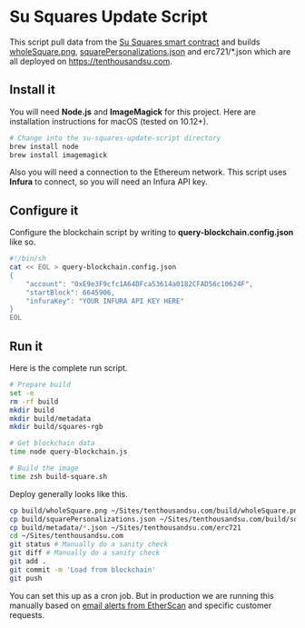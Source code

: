 # Su Squares Update Script
This script pull data from the [Su Squares smart contract](https://github.com/su-squares/ethereum-contract) and builds [wholeSquare.png](https://tenthousandsu.com/build/wholeSquare.png), [squarePersonalizations.json](https://tenthousandsu.com/build/squarePersonalizations.json) and erc721/*.json which are all deployed on https://tenthousandsu.com. 

## Install it

You will need **Node.js** and **ImageMagick** for this project. Here are installation instructions for macOS (tested on 10.12+).

```sh
# Change into the su-squares-update-script directory
brew install node
brew install imagemagick
```

Also you will need a connection to the Ethereum network. This script uses **Infura** to connect, so you will need an Infura API key.

## Configure it

Configure the blockchain script by writing to **query-blockchain.config.json** like so. 

```sh
#!/bin/sh
cat << EOL > query-blockchain.config.json
{
    "account": "0xE9e3F9cfc1A64DFca53614a0182CFAD56c10624F",
    "startBlock": 6645906,
    "infuraKey": "YOUR INFURA API KEY HERE"
}
EOL
```

## Run it

Here is the complete run script.

```sh
# Prepare build
set -e
rm -rf build
mkdir build
mkdir build/metadata
mkdir build/squares-rgb

# Get blockchain data
time node query-blockchain.js

# Build the image
time zsh build-square.sh
```

Deploy generally looks like this.

```sh
cp build/wholeSquare.png ~/Sites/tenthousandsu.com/build/wholeSquare.png
cp build/squarePersonalizations.json ~/Sites/tenthousandsu.com/build/squarePersonalizations.json
cp build/metadata/*.json ~/Sites/tenthousandsu.com/erc721
cd ~/Sites/tenthousandsu.com
git status # Manually do a sanity check
git diff # Manually do a sanity check
git add . 
git commit -m 'Load from blockchain'
git push
```

You can set this up as a cron job. But in production we are running this manually based on [email alerts from EtherScan](https://etherscan.io/myaddress) and specific customer requests.